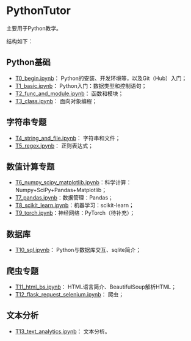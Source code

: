 # PythonTutor

主要用于Python教学。

结构如下：

## Python基础

* [T0_begin.ipynb](T0_begin.ipynb)： Python的安装、开发环境等，以及Git（Hub）入门；
* [T1_basic.ipynb](T1_basic.ipynb)： Python入门：数据类型和控制语句；
* [T2_func_and_module.ipynb](T2_func_and_module.ipynb)： 函数和模块；
* [T3_class.ipynb](T3_class.ipynb)： 面向对象编程；

## 字符串专题

* [T4_string_and_file.ipynb](T4_string_and_file.ipynb)： 字符串和文件；
* [T5_regex.ipynb](T5_regex.ipynb)： 正则表达式；

## 数值计算专题

* [T6_numpy_scipy_matplotlib.ipynb](T6_numpy_scipy_matplotlib.ipynb)：科学计算： Numpy+SciPy+Pandas+Matplotlib；
* [T7_pandas.ipynb](T7_pandas.ipynb)：数据管理：Pandas；
* [T8_scikit_learn.ipynb](T8_scikit_learn.ipynb)：机器学习：scikit-learn；
* [T9_torch.ipynb](T9_torch.ipynb)：神经网络：PyTorch（待补充）；

## 数据库

* [T10_sql.ipynb](T10_sql.ipynb)： Python与数据库交互、sqlite简介；

## 爬虫专题

* [T11_html_bs.ipynb](T11_html_bs.ipynb)： HTML语言简介、BeautifulSoup解析HTML；
* [T12_flask_request_selenium.ipynb](T12_flask_request_selenium.ipynb)： 爬虫；

## 文本分析
* [T13_text_analytics.ipynb](T13_text_analytics.ipynb)： 文本分析。
